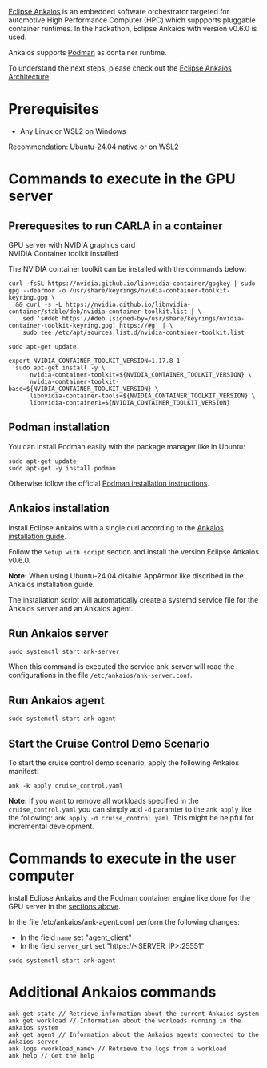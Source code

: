 [Eclipse Ankaios](https://eclipse-ankaios.github.io/ankaios/0.6) is an embedded software orchestrator targeted for automotive High Performance Computer (HPC) which suppports pluggable container runtimes. In the hackathon, Eclipse Ankaios with version v0.6.0 is used.

Ankaios supports [Podman](https://docs.podman.io/en/latest/) as container runtime.

To understand the next steps, please check out the [Eclipse Ankaios Architecture](https://eclipse-ankaios.github.io/ankaios/0.6/architecture).

# Prerequisites

- Any Linux or WSL2 on Windows

Recommendation: Ubuntu-24.04 native or on WSL2

# Commands to execute in the GPU server

## Prerequesites to run CARLA in a container

GPU server with NVIDIA graphics card\
NVIDIA Container toolkit installed

The NVIDIA container toolkit can be installed with the commands below:

```
curl -fsSL https://nvidia.github.io/libnvidia-container/gpgkey | sudo gpg --dearmor -o /usr/share/keyrings/nvidia-container-toolkit-keyring.gpg \
  && curl -s -L https://nvidia.github.io/libnvidia-container/stable/deb/nvidia-container-toolkit.list | \
    sed 's#deb https://#deb [signed-by=/usr/share/keyrings/nvidia-container-toolkit-keyring.gpg] https://#g' | \
    sudo tee /etc/apt/sources.list.d/nvidia-container-toolkit.list

sudo apt-get update

export NVIDIA_CONTAINER_TOOLKIT_VERSION=1.17.8-1
  sudo apt-get install -y \
      nvidia-container-toolkit=${NVIDIA_CONTAINER_TOOLKIT_VERSION} \
      nvidia-container-toolkit-base=${NVIDIA_CONTAINER_TOOLKIT_VERSION} \
      libnvidia-container-tools=${NVIDIA_CONTAINER_TOOLKIT_VERSION} \
      libnvidia-container1=${NVIDIA_CONTAINER_TOOLKIT_VERSION}
```

## Podman installation

You can install Podman easily with the package manager like in Ubuntu:

```
sudo apt-get update
sudo apt-get -y install podman
```

Otherwise follow the official [Podman installation instructions](https://podman.io/docs/installation#installing-on-linux).

## Ankaios installation

Install Eclipse Ankaios with a single curl according to the [Ankaios installation guide](https://eclipse-ankaios.github.io/ankaios/latest/usage/installation).

Follow the `Setup with script` section and install the version Eclipse Ankaios v0.6.0.

**Note:** When using Ubuntu-24.04 disable AppArmor like discribed in the Ankaios installation guide.

The installation script will automatically create a systemd service file for the Ankaios server and an Ankaios agent.

## Run Ankaios server

```
sudo systemctl start ank-server
```

When this command is executed the service ank-server will read the configurations in the file `/etc/ankaios/ank-server.conf`.
 
## Run Ankaios agent

```
sudo systemctl start ank-agent
```

## Start the Cruise Control Demo Scenario

To start the cruise control demo scenario, apply the following Ankaios manifest:

```
ank -k apply cruise_control.yaml
```

**Note:** If you want to remove all workloads specified in the `cruise_control.yaml` you can simply add `-d` paramter to the `ank apply` like the following:
`ank apply -d cruise_control.yaml`. This might be helpful for incremental development.

# Commands to execute in the user computer

Install Eclipse Ankaios and the Podman container engine like done for the GPU server in the [sections above](#commands-to-execute-in-the-gpu-server).

In the file /etc/ankaios/ank-agent.conf perform the following changes:
- In the field `name` set "agent_client"
- In the field `server_url` set "https://<SERVER_IP>:25551"

```
sudo systemctl start ank-agent
```

# Additional Ankaios commands

```
ank get state // Retrieve information about the current Ankaios system
ank get workload // Information about the worloads running in the Ankaios system
ank get agent // Information about the Ankaios agents connected to the Ankaios server
ank logs <workload_name> // Retrieve the logs from a workload
ank help // Get the help
```




